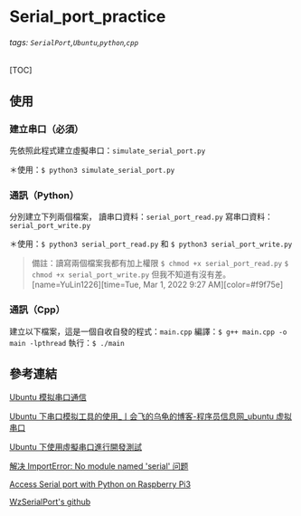 # Serial_port_practice
###### tags: `SerialPort`,`Ubuntu`,`python`,`cpp`

[TOC]



## 使用
### 建立串口（必須）
先依照此程式建立虛擬串口：```simulate_serial_port.py```

＊使用：```$ python3 simulate_serial_port.py```

### 通訊（Python）

分別建立下列兩個檔案，
讀串口資料：```serial_port_read.py``` 
寫串口資料：```serial_port_write.py```


＊使用：```$ python3 serial_port_read.py``` 和 ```$ python3 serial_port_write.py```

> 備註：讀寫兩個檔案我都有加上權限 
> ```$ chmod +x serial_port_read.py```
> ```$ chmod +x serial_port_write.py```
> 但我不知道有沒有差。
> [name=YuLin1226][time=Tue, Mar 1, 2022 9:27 AM][color=#f9f75e]



### 通訊（Cpp）
建立以下檔案，這是一個自收自發的程式：```main.cpp```
編譯：```$ g++ main.cpp -o main -lpthread```
執行：```$ ./main```


## 參考連結

[Ubuntu 模拟串口通信](https://cloud.tencent.com/developer/article/1744848)

[Ubuntu 下串口模拟工具的使用_亅会飞的乌龟的博客-程序员信息网_ubuntu 虚拟串口](https://www.i4k.xyz/article/a844651990/80624019)

[Ubuntu 下使用虛擬串口進行開發測試](https://www.zendei.com/article/55747.html)

[解决 ImportError: No module named 'serial' 问题](https://blog.csdn.net/jiangchao3392/article/details/75107330)

[Access Serial port with Python on Raspberry Pi3](https://raspberrypi.stackexchange.com/questions/59741/access-serial-port-with-python-on-raspberry-pi3)

[WzSerialPort's github](https://github.com/ayowin/WzSerialPort)
